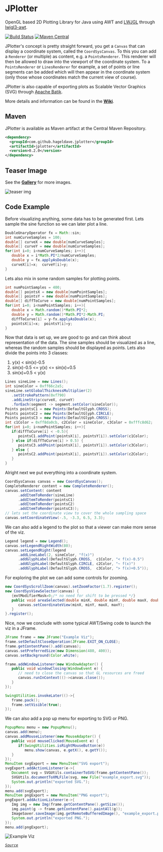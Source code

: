 # JPlotter
OpenGL based 2D Plotting Library for Java using AWT and [LWJGL](https://github.com/LWJGL/lwjgl3) through [lwjgl3-awt](https://github.com/LWJGLX/lwjgl3-awt).

[![Build Status](https://travis-ci.org/hageldave/JPlotter.svg?branch=master)](https://travis-ci.org/hageldave/JPlotter)
[![Maven Central](https://img.shields.io/maven-central/v/com.github.hageldave.jplotter/jplotter.svg)](https://search.maven.org/search?q=g:com.github.hageldave.jplotter)

JPlotter's concept is pretty straight forward, you get a `Canvas` that can display a coordinate system, 
called the `CoordSysCanvas`.
To this you can add a `Renderer` (or multiple) as content, e.g. a `PointsRenderer`.
This renderer will then be allowed to draw into the viewport of the coordinate system.
To a `PointsRenderer` or `LinesRenderer` for example, a set of points or line segments can be added which will then appear
in the coordinate system (only those whose coordinates match the current view of course).

JPlotter is also capable of exporting plots as Scalable Vector Graphics (SVG) through [Apache Batik](https://xmlgraphics.apache.org/batik/).

More details and information can be found in the **[Wiki](https://github.com/hageldave/JPlotter/wiki)**.

## Maven
JPlotter is available as Maven artifact at the Central Maven Repository.
```xml
<dependency>
  <groupId>com.github.hageldave.jplotter</groupId>
  <artifactId>jplotter</artifactId>
  <version>0.2.0</version>
</dependency>
```

## Teaser Image
See the **[Gallery](https://github.com/hageldave/JPlotter/wiki/Gallery)** for more images.

![teaser img](https://raw.githubusercontent.com/wiki/hageldave/JPlotter/images/isolines_viz.png)

## Code Example
Before visualizing anything, some data has to be generated first.
Lets sample the sine function so we can later plot a line.
```java
DoubleUnaryOperator fx = Math::sin;
int numCurveSamples = 100;
double[] curveX = new double[numCurveSamples];
double[] curveY = new double[numCurveSamples];
for(int i=0; i<numCurveSamples; i++){
   double x = i*Math.PI*2/numCurveSamples;
   double y = fx.applyAsDouble(x);
   curveX[i]=x;  curveY[i]=y;
}
```
Lets also mix in some random samples for plotting points.
```java
int numPointSamples = 400;
double[] pointsX = new double[numPointSamples];
double[] pointsY = new double[numPointSamples];
double[] diffToCurve = new double[numPointSamples];
for(int i=0; i<numPointSamples; i++){
   double x = Math.random()*Math.PI*2;
   double y = Math.random()*Math.PI*2-Math.PI;
   diffToCurve[i] = y-fx.applyAsDouble(x);
   pointsX[i]=x;  pointsY[i]=y;
}
```
Now that data is set up, we are good to go and can think about representation of the data.
The sine samples should be visualized as a line, whereas the random samples should be displayed as points.
Lets also divide the points into 3 classes:
1. y(x) < sin(x)-0.5
2. sin(x)-0.5 <= y(x) <= sin(x)+0.5
3. sin(x)+0.5 < y(x)
```java
Lines sineLine = new Lines();
int sineColor = 0xff66c2a5;
sineLine.setGlobalThicknessMultiplier(2)
   .setStrokePattern(0xf790)
   .addLineStrip(curveX, curveY)
   .forEach(segment -> segment.setColor(sineColor));
Points pointsC1 = new Points(DefaultGlyph.CROSS);
Points pointsC2 = new Points(DefaultGlyph.CIRCLE);
Points pointsC3 = new Points(DefaultGlyph.CROSS);
int c1Color = 0xff8da0cb, c2Color = sineColor, c3Color = 0xfffc8d62;
for(int i=0; i<numPointSamples; i++){
   if(diffToCurve[i] < -0.5){
      pointsC1.addPoint(pointsX[i], pointsY[i]).setColor(c1Color);
   } else if(diffToCurve[i] > 0.5) {
      pointsC3.addPoint(pointsX[i], pointsY[i]).setColor(c3Color);
   } else {
      pointsC2.addPoint(pointsX[i], pointsY[i]).setColor(c2Color);
   }
}
```
Alright next we put everything into a coordinate system.
```java
CoordSysCanvas canvas = new CoordSysCanvas();
CompleteRenderer content = new CompleteRenderer();
canvas.setContent( content
      .addItemToRender(sineLine)
      .addItemToRender(pointsC1)
      .addItemToRender(pointsC2)
      .addItemToRender(pointsC3));
// lets set the coordinate view to cover the whole sampling space
canvas.setCoordinateView(-.5, -3.3, 6.5, 3.3);
```
We can also add a legend to the plot so that a viewer can make more sense of the viz.
```java
Legend legend = new Legend();
canvas.setLegendRightWidth(80);
canvas.setLegendRight(legend
      .addLineLabel(2, sineColor, "f(x)")
      .addGlyphLabel(DefaultGlyph.CROSS,  c1Color, "< f(x)-0.5")
      .addGlyphLabel(DefaultGlyph.CIRCLE, c2Color, "~ f(x)")
      .addGlyphLabel(DefaultGlyph.CROSS,  c3Color, "> f(x)+0.5"));
```
For exploring the plot we can add some controls for zooming.
```java
new CoordSysScrollZoom(canvas).setZoomFactor(1.7).register();
new CoordSysViewSelector(canvas) {
   {extModifierMask=0;/* no need for shift to be pressed */}
   public void areaSelected(double minX, double minY, double maxX, double maxY) {
      canvas.setCoordinateView(minX, minY, maxX, maxY);
   }
}.register();
```
Nice, now we conclude with some typical AWT/Swing code to launch the viz in a JFrame.
```java
JFrame frame = new JFrame("Example Viz");
frame.setDefaultCloseOperation(JFrame.EXIT_ON_CLOSE);
frame.getContentPane().add(canvas);
canvas.setPreferredSize(new Dimension(480, 400));
canvas.setBackground(Color.white);

frame.addWindowListener(new WindowAdapter() {
   public void windowClosing(WindowEvent e) {
      // need to close the canvas so that GL resources are freed
      canvas.runInContext(()->canvas.close());
   }
});

SwingUtilities.invokeLater(()->{
   frame.pack();
   frame.setVisible(true);
});
```
We can also add a pop up menu for exporting to SVG or PNG.
```java
PopupMenu menu = new PopupMenu();
canvas.add(menu);
canvas.addMouseListener(new MouseAdapter() {
   public void mouseClicked(MouseEvent e) {
      if(SwingUtilities.isRightMouseButton(e))
         menu.show(canvas, e.getX(), e.getY());
   }
});
MenuItem svgExport = new MenuItem("SVG export");
svgExport.addActionListener(e->{
   Document svg = SVGUtils.containerToSVG(frame.getContentPane());
   SVGUtils.documentToXMLFile(svg, new File("example_export.svg"));
   System.out.println("exported SVG.");
});
menu.add(svgExport);
MenuItem pngExport = new MenuItem("PNG export");
pngExport.addActionListener(e->{
   Img img = new Img(frame.getContentPane().getSize());
   img.paint(g -> frame.getContentPane().paintAll(g));
   ImageSaver.saveImage(img.getRemoteBufferedImage(), "example_export.png");
   System.out.println("exported PNG.");
});
menu.add(pngExport);
```
![Example Viz](https://raw.githubusercontent.com/wiki/hageldave/JPlotter/images/example_viz.png)

*[```Source```](https://github.com/hageldave/JPlotter/blob/master/jplotter/src/test/java/hageldave/jplotter/Example.java)*
